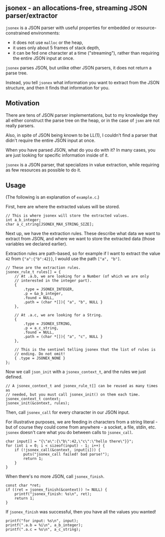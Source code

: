 jsonex - an allocations-free, streaming JSON parser/extractor
-

`jsonex` is a JSON parser with useful properties for embedded or
resource-constrained environments:
* it does not use `malloc` or the heap,
* it uses only about 5 frames of stack depth,
* it can be fed one character at a time ("streaming"), rather than requiring
the entire JSON input at once.

`jsonex` parses JSON, but unlike other JSON parsers, it does not return a parse
tree.

Instead, you tell `jsonex` what information you want to extract from the JSON
structure, and then it finds that information for you.

Motivation
-

There are tens of JSON parser implementations, but to my knowledge they all
either construct the parse tree on the heap, or in the case of `jsmn` are not
really parsers.

Also, in spite of JSON being known to be LL(1), I couldn't find a parser that
didn't require the entire JSON input at once.

When you have parsed JSON, what do you do with it? In many cases, you are
just looking for specific information inside of it.

`jsonex` is a JSON parser, that specializes in value extraction, while
requiring as few resources as possible to do it.

Usage
-

(The following is an explanation of `example.c`.)

First, here are where the extracted values will be stored.

```
// This is where jsonex will store the extracted values.
int a_b_integer;
char a_c_string[JSONEX_MAX_STRING_SIZE];
```

Next up, we have the extraction rules. These describe what data we want to
extract from JSON, and where we want to store the extracted data (those
variables we declared earlier).

Extraction rules are path-based, so for example if I want to extract the value
`42` from `{"a":{"b":42}}`, I would use the path `["a", "b"]`.

```
// These are the extraction rules.
jsonex_rule_t rules[] = {
    // At .a.b, we are looking for a Number (of which we are only
    // interested in the integer part).
    {
        .type = JSONEX_INTEGER,
        .p = &a_b_integer,
        .found = NULL,
        .path = (char *[]){ "a", "b", NULL }
    },

    // At .a.c, we are looking for a String.
    {
        .type = JSONEX_STRING,
        .p = a_c_string,
        .found = NULL,
        .path = (char *[]){ "a", "c", NULL }
    },

    // This is the sentinel telling jsonex that the list of rules is
    // ending. Do not omit!
    { .type = JSONEX_NONE }
};
```

Now we call `json_init` with a `jsonex_context_t`, and the rules we just
defined.

```
// A jsonex_context_t and jsonex_rule_t[] can be reused as many times as
// needed, but you must call jsonex_init() on them each time.
jsonex_context_t context;
jsonex_init(&context, rules);
```

Then, call `jsonex_call` for every character in our JSON input.

For illustrative purposes, we are feeding in characters from a string literal -
but of course they could come from anywhere - a socket, a file, stdin, etc.
`jsonex` doesn't care what you do between calls to `jsonex_call`.

```
char input[] = "{\"a\":{\"b\":42,\"c\":\"hello there\"}}";
for (int i = 0; i < sizeof(input) - 1; i++) {
    if (!jsonex_call(&context, input[i])) {
        puts("jsonex_call failed! bad parse!");
        return 1;
    }
}
```

When there's no more JSON, call `jsonex_finish`.

```
const char *ret;
if ((ret = jsonex_finish(&context)) != NULL) {
    printf("jsonex_finish: %s\n", ret);
    return 1;
}
```

If `jsonex_finish` was successful, then you have all the values you wanted!

```
printf("for input: %s\n", input);
printf(".a.b = %i\n", a_b_integer);
printf(".a.c = %s\n", a_c_string);
```
